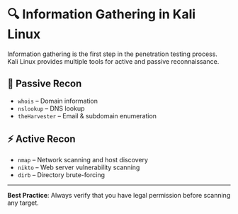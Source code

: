 # 🔍 Information Gathering in Kali Linux

Information gathering is the first step in the penetration testing process.  
Kali Linux provides multiple tools for active and passive reconnaissance.

## 📡 Passive Recon
- `whois` – Domain information
- `nslookup` – DNS lookup
- `theHarvester` – Email & subdomain enumeration

## ⚡ Active Recon
- `nmap` – Network scanning and host discovery
- `nikto` – Web server vulnerability scanning
- `dirb` – Directory brute-forcing

---

**Best Practice**: Always verify that you have legal permission before scanning any target.
